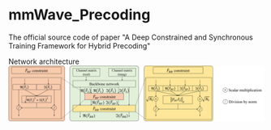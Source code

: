 # mmWave_Precoding
The official source code of paper "A Deep Constrained and Synchronous Training Framework for Hybrid Precoding"

Network architecture
![](Net_postproc.png)
